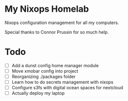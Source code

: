 # My Nixops Homelab

Nixops configuration management for all my computers.

Special thanks to Connor Prussin for so much help.

# Todo

- [ ] Add a dunst config home manager module
- [ ] Move xmobar config into project
- [ ] Reorganizing ./packages folder
- [ ] Learn how to do secrets management with nixops
- [ ] Configure s3fs with digital ocean spaces for nextcloud
- [ ] Actually deploy my laptop
